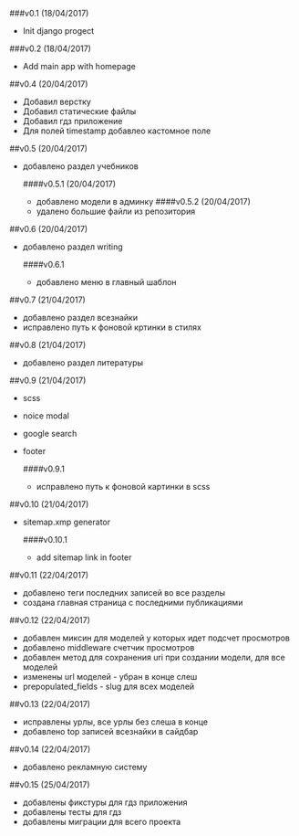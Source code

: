 ###v0.1 (18/04/2017)
+ Init django progect

###v0.2 (18/04/2017)
+ Add main app with homepage

##v0.4 (20/04/2017)
+ Добавил верстку 
+ Добавил статические файлы
+ Добавил гдз приложение
+ Для полей timestamp добавлео кастомное поле

##v0.5 (20/04/2017)
+ добавлено раздел учебников

    ####v0.5.1 (20/04/2017)
    + добавлено модели в админку
    ####v0.5.2 (20/04/2017)
    + удалено большие файли из репозитория

##v0.6 (20/04/2017)
+ добавлено раздел writing

    ####v0.6.1
    + добавлено меню в главный шаблон
    
##v0.7 (21/04/2017)
+ добавлено раздел всезнайки
+ исправлено путь к фоновой кртинки в стилях

##v0.8 (21/04/2017)
+ добавлено раздел литературы

##v0.9 (21/04/2017)
+ scss 
+ noice modal
+ google search
+ footer

    ####v0.9.1
    + исправлено путь к фоновой картинки в scss
    
##v0.10 (21/04/2017)
+ sitemap.xmp generator
    
    ####v0.10.1
    + add sitemap link in footer
    
##v0.11 (22/04/2017)
+ добавлено теги последних записей во все разделы
+ создана главная страница с последними публикациями

##v0.12 (22/04/2017)
+ добавлен миксин для моделей у которых идет подсчет просмотров
+ добавлено middleware счетчик просмотров
+ добавлен метод для сохранения uri при создании модели, для все моделей
+ изменены url моделей - убран в конце слеш
+ prepopulated_fields - slug для всех моделей

##v0.13 (22/04/2017)
+ исправлены урлы, все урлы без слеша в конце
+ добавлено top записей всезнайки  в сайдбар

##v0.14 (22/04/2017)
+ добавлено рекламную систему

##v0.15 (25/04/2017)
+ добавлены фикстуры для гдз приложения
+ добавлены тесты для гдз
+ добавлены миграции для всего проекта
